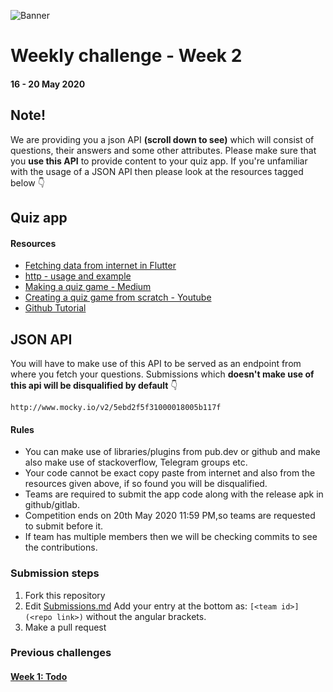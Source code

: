 ![Banner](https://github.com/FlutterKerala/WeeklyChallenges/blob/master/weeklybanner.png?raw=true)
# Weekly challenge - Week 2
#### 16 - 20 May 2020

## Note!
We are providing you a json API **(scroll down to see)** which will consist of questions, their answers and some other attributes. Please make sure that you **use this API** to provide content to your quiz app. If you're unfamiliar with the usage of a JSON API then please look at the resources tagged below 👇

## Quiz app
#### Resources
 * [Fetching data from internet in Flutter](https://flutter.dev/docs/cookbook/networking/fetch-data) 
 * [http - usage and example](https://flutter.dev/docs/cookbook/networking/send-data)
 * [Making a quiz game - Medium](https://medium.com/flutter-community/flutter-how-to-build-a-quiz-game-596d0f369575)
 * [Creating a quiz game from scratch - Youtube](https://youtu.be/02sRV-eGGo0)
 * [Github Tutorial](https://www.google.com/amp/s/www.freecodecamp.org/news/learn-the-basics-of-git-in-under-10-minutes-da548267cc91/amp/)

## JSON API
You will have to make use of this API to be served as an endpoint from where you fetch your questions. Submissions which **doesn't make use of this api will be disqualified by default** 👇

    http://www.mocky.io/v2/5ebd2f5f31000018005b117f

#### Rules
  * You can make use of libraries/plugins from pub.dev or github and make also make use of stackoverflow, Telegram groups etc.
  * Your code cannot be exact copy paste from internet and also from the resources given above, if so found you will be disqualified.
  * Teams are required to submit the app code along with the release apk in github/gitlab.
  * Competition ends on 20th May 2020 11:59 PM,so teams are requested to submit before it.
  * If team has multiple members then we will be checking commits to see the contributions.

### Submission steps
  1. Fork this repository
  2. Edit [Submissions.md](https://github.com/FlutterKerala/WeeklyChallenges/edit/master/Submissions.md)
  Add your entry at the bottom as: `[<team id>](<repo link>)` without the angular brackets.
  3. Make a pull request
   
### Previous challenges
#### [Week 1: Todo](./week1.md)
